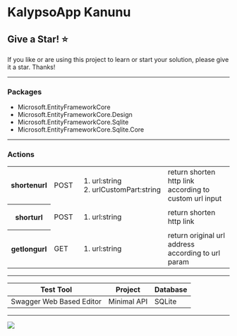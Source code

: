 ﻿# KalypsoApp Kanunu

## Give a Star! :star:
If you like or are using this project to learn or start your solution, please give it a star. Thanks!

<hr/>

### Packages

<ul>
<li>Microsoft.EntityFrameworkCore</li>
<li>Microsoft.EntityFrameworkCore.Design</li>
<li>Microsoft.EntityFrameworkCore.Sqlite</li>
<li>Microsoft.EntityFrameworkCore.Sqlite.Core</li>
</ul>

<hr/>

### Actions

<table>
  <tr>
    <th>shortenurl</th>
    <td>POST</td>
    <td>
    <ol>
    <li>url:string</li>
    <li>urlCustomPart:string</li></ol>
    </td>
    <td>return shorten http link according to custom url input</td>
  </tr>
  <th>shorturl</th>
    <td>POST</td>
    <td> 
    <ol>
    <li>url:string</li>
    </ol>
    </td>
    <td>return shorten http link</td>
  <tr>
    <th>getlongurl</th>
    <td>GET</td>
    <td> <ol>
    <li>url:string</li></ol>
    </td>
    <td>return original url address according to url param</td>
  </tr>
</table>

<hr/>

<table>
<thead>
<tr>
<th>Test Tool</th>
<th>Project</th>
<th>Database</th>
</tr>
</thead>
<tbody>
<tr>
<td>Swagger Web Based Editor</td>
<td>Minimal API</td>
<td>SQLite</td>
</tr>
</tbody>
</table>

<hr/>

<image src="http://myth.jkiakas.com/wp/wp-content/uploads/2018/04/110-Calypso.png" />